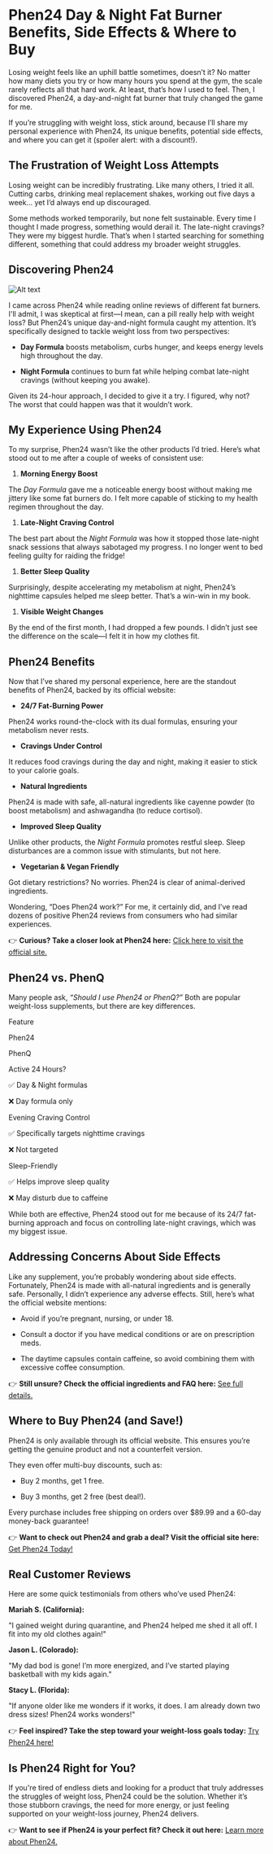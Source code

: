 # Phen24 Day & Night Fat Burner Benefits, Side Effects & Where to Buy

Losing weight feels like an uphill battle sometimes, doesn’t it? No matter how many diets you try or how many hours you spend at the gym, the scale rarely reflects all that hard work. At least, that’s how I used to feel. Then, I discovered Phen24, a day-and-night fat burner that truly changed the game for me.

If you’re struggling with weight loss, stick around, because I’ll share my personal experience with Phen24, its unique benefits, potential side effects, and where you can get it (spoiler alert: with a discount!).

The Frustration of Weight Loss Attempts
---------------------------------------

Losing weight can be incredibly frustrating. Like many others, I tried it all. Cutting carbs, drinking meal replacement shakes, working out five days a week… yet I’d always end up discouraged.

Some methods worked temporarily, but none felt sustainable. Every time I thought I made progress, something would derail it. The late-night cravings? They were my biggest hurdle. That’s when I started searching for something different, something that could address my broader weight struggles.

Discovering Phen24
------------------

![Alt text](https://phen24.com/cdn/shop/t/7/assets/hero-bottles@2x.png?v=127860840173404905611666004333)

I came across Phen24 while reading online reviews of different fat burners. I'll admit, I was skeptical at first—I mean, can a pill really help with weight loss? But Phen24’s unique day-and-night formula caught my attention. It’s specifically designed to tackle weight loss from two perspectives:

*   **Day Formula** boosts metabolism, curbs hunger, and keeps energy levels high throughout the day.
    
*   **Night Formula** continues to burn fat while helping combat late-night cravings (without keeping you awake).
    

Given its 24-hour approach, I decided to give it a try. I figured, why not? The worst that could happen was that it wouldn’t work.

My Experience Using Phen24
--------------------------

To my surprise, Phen24 wasn’t like the other products I’d tried. Here’s what stood out to me after a couple of weeks of consistent use:

1.  **Morning Energy Boost**
    

The _Day Formula_ gave me a noticeable energy boost without making me jittery like some fat burners do. I felt more capable of sticking to my health regimen throughout the day.

1.  **Late-Night Craving Control**
    

The best part about the _Night Formula_ was how it stopped those late-night snack sessions that always sabotaged my progress. I no longer went to bed feeling guilty for raiding the fridge!

1.  **Better Sleep Quality**
    

Surprisingly, despite accelerating my metabolism at night, Phen24’s nighttime capsules helped me sleep better. That’s a win-win in my book.

1.  **Visible Weight Changes**
    

By the end of the first month, I had dropped a few pounds. I didn’t just see the difference on the scale—I felt it in how my clothes fit.

Phen24 Benefits
---------------

Now that I’ve shared my personal experience, here are the standout benefits of Phen24, backed by its official website:

*   **24/7 Fat-Burning Power**
    

Phen24 works round-the-clock with its dual formulas, ensuring your metabolism never rests.

*   **Cravings Under Control**
    

It reduces food cravings during the day and night, making it easier to stick to your calorie goals.

*   **Natural Ingredients**
    

Phen24 is made with safe, all-natural ingredients like cayenne powder (to boost metabolism) and ashwagandha (to reduce cortisol).

*   **Improved Sleep Quality**
    

Unlike other products, the _Night Formula_ promotes restful sleep. Sleep disturbances are a common issue with stimulants, but not here.

*   **Vegetarian & Vegan Friendly**
    

Got dietary restrictions? No worries. Phen24 is clear of animal-derived ingredients.

Wondering, “Does Phen24 work?” For me, it certainly did, and I’ve read dozens of positive Phen24 reviews from consumers who had similar experiences.

👉 **Curious? Take a closer look at Phen24 here:** [Click here to visit the official site.](https://cutt.ly/qrgAtPpm)

Phen24 vs. PhenQ
----------------

Many people ask, _“Should I use Phen24 or PhenQ?”_ Both are popular weight-loss supplements, but there are key differences.

Feature

Phen24

PhenQ

Active 24 Hours?

✅ Day & Night formulas

❌ Day formula only

Evening Craving Control

✅ Specifically targets nighttime cravings

❌ Not targeted

Sleep-Friendly

✅ Helps improve sleep quality

❌ May disturb due to caffeine

While both are effective, Phen24 stood out for me because of its 24/7 fat-burning approach and focus on controlling late-night cravings, which was my biggest issue.

Addressing Concerns About Side Effects
--------------------------------------

Like any supplement, you’re probably wondering about side effects. Fortunately, Phen24 is made with all-natural ingredients and is generally safe. Personally, I didn’t experience any adverse effects. Still, here’s what the official website mentions:

*   Avoid if you’re pregnant, nursing, or under 18.
    
*   Consult a doctor if you have medical conditions or are on prescription meds.
    
*   The daytime capsules contain caffeine, so avoid combining them with excessive coffee consumption.
    

👉 **Still unsure? Check the official ingredients and FAQ here:** [See full details.](https://cutt.ly/qrgAtPpm)

Where to Buy Phen24 (and Save!)
-------------------------------

Phen24 is only available through its official website. This ensures you’re getting the genuine product and not a counterfeit version.

They even offer multi-buy discounts, such as:

*   Buy 2 months, get 1 free.
    
*   Buy 3 months, get 2 free (best deal!).
    

Every purchase includes free shipping on orders over $89.99 and a 60-day money-back guarantee!

👉 **Want to check out Phen24 and grab a deal? Visit the official site here:** [Get Phen24 Today!](https://cutt.ly/qrgAtPpm)

Real Customer Reviews
---------------------

Here are some quick testimonials from others who’ve used Phen24:

**Mariah S. (California):**

"I gained weight during quarantine, and Phen24 helped me shed it all off. I fit into my old clothes again!"

**Jason L. (Colorado):**

"My dad bod is gone! I’m more energized, and I’ve started playing basketball with my kids again."

**Stacy L. (Florida):**

"If anyone older like me wonders if it works, it does. I am already down two dress sizes! Phen24 works wonders!"

👉 **Feel inspired? Take the step toward your weight-loss goals today:** [Try Phen24 here!](https://cutt.ly/qrgAtPpm)

Is Phen24 Right for You?
------------------------

If you're tired of endless diets and looking for a product that truly addresses the struggles of weight loss, Phen24 could be the solution. Whether it’s those stubborn cravings, the need for more energy, or just feeling supported on your weight-loss journey, Phen24 delivers.

👉 **Want to see if Phen24 is your perfect fit? Check it out here:** [Learn more about Phen24.](https://cutt.ly/qrgAtPpm)
